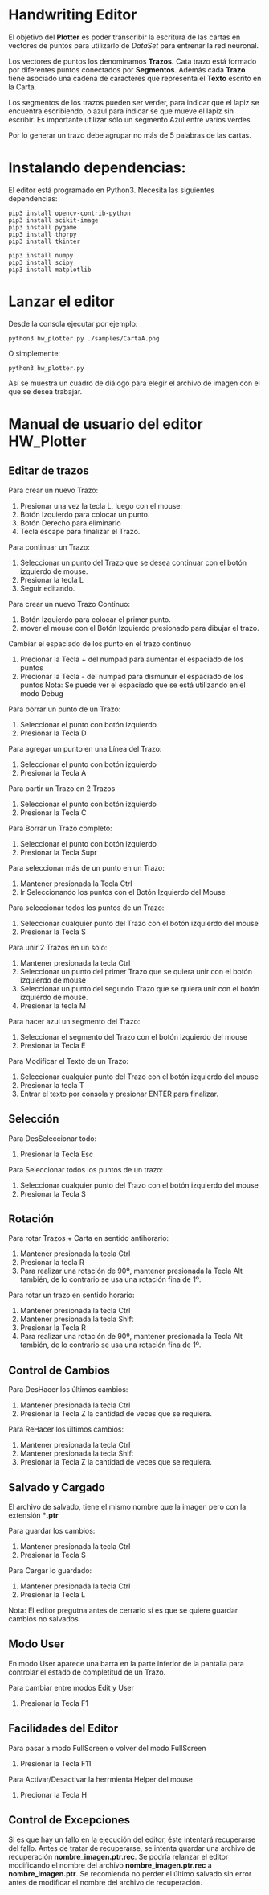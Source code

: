 # Handwriting Editor

El objetivo del **Plotter** es poder transcribir la escritura de las cartas en vectores de puntos para utilizarlo de *DataSet* para entrenar la red neuronal.

Los vectores de puntos los denominamos **Trazos.**
Cata trazo está formado por diferentes puntos conectados por **Segmentos**. Además cada **Trazo** tiene asociado una cadena de caracteres que representa el **Texto** escrito en la Carta.

Los segmentos de los trazos pueden ser verder, para indicar que el lapiz se encuentra escribiendo, o azul para indicar se que mueve el lapiz sin escribir. Es importante utilizar sólo un segmento Azul entre varios verdes.

Por lo generar un trazo debe agrupar no más de 5 palabras de las cartas.


# Instalando dependencias:

El editor está programado en Python3. Necesita las siguientes dependencias:
```
pip3 install opencv-contrib-python
pip3 install scikit-image
pip3 install pygame
pip3 install thorpy
pip3 install tkinter

pip3 install numpy
pip3 install scipy
pip3 install matplotlib
```

# Lanzar el editor

Desde la consola ejecutar por ejemplo:
```
python3 hw_plotter.py ./samples/CartaA.png
```

O simplemente:
```
python3 hw_plotter.py
```
Así se muestra un cuadro de diálogo para elegir el archivo de imagen con el que se desea trabajar.

# Manual de usuario del editor HW_Plotter

## Editar de trazos

Para crear un nuevo Trazo:
1) Presionar una vez la tecla L, luego con el mouse:
2) Botón Izquierdo para colocar un punto.
3) Botón Derecho para eliminarlo
4) Tecla escape para finalizar el Trazo.

Para continuar un Trazo:
1) Seleccionar un punto del Trazo que se desea continuar con el botón izquierdo de mouse.
2) Presionar la tecla L
3) Seguir editando.

Para crear un nuevo Trazo Continuo:
1) Botón Izquierdo para colocar el primer punto.
2) mover el mouse con el Botón Izquierdo presionado para dibujar el trazo.

Cambiar el espaciado de los punto en el trazo continuo
1) Precionar la Tecla + del numpad para aumentar el espaciado de los puntos
2) Precionar la Tecla - del numpad para dismunuir el espaciado de los puntos
Nota: Se puede ver el espaciado que se está utilizando en el modo Debug

Para borrar un punto de un Trazo:
1) Seleccionar el punto con botón izquierdo
2) Presionar la Tecla D

Para agregar un punto en una Línea del Trazo:
1) Seleccionar el punto con botón izquierdo
2) Presionar la Tecla A

Para partir un Trazo en 2 Trazos
1) Seleccionar el punto con botón izquierdo
2) Presionar la Tecla C

Para Borrar un Trazo completo:
1) Seleccionar el punto con botón izquierdo
2) Presionar la Tecla Supr

Para seleccionar más de un punto en un Trazo:
1) Mantener presionada la Tecla Ctrl
2) Ir Seleccionando los puntos con el Botón Izquierdo del Mouse

Para seleccionar todos los puntos de un Trazo:
1) Seleccionar cualquier punto del Trazo con el botón izquierdo del mouse 
2) Presionar la Tecla S

Para unir 2 Trazos en un solo:
1) Mantener presionada la tecla Ctrl
2) Seleccionar un punto del primer Trazo que se quiera unir con el botón izquierdo de mouse
3) Seleccionar un punto del segundo Trazo que se quiera unir con el botón izquierdo de mouse.
4) Presionar la tecla M

Para hacer azul un segmento del Trazo:
1) Seleccionar el segmento del Trazo con el botón izquierdo del mouse
2) Presionar la Tecla E

Para Modificar el Texto de un Trazo:
1) Seleccionar cualquier punto del Trazo con el botón izquierdo del mouse
2) Presionar la tecla T
3) Entrar el texto por consola y presionar ENTER para finalizar.

## Selección

Para DesSeleccionar todo:
1) Presionar la Tecla Esc

Para Seleccionar todos los puntos de un trazo:
1) Seleccionar cualquier punto del Trazo con el botón izquierdo del mouse
2) Presionar la Tecla S

## Rotación

Para rotar Trazos + Carta en sentido antihorario:
1) Mantener presionada la tecla Ctrl
2) Presionar la tecla R
3) Para realizar una rotación de 90º, mantener presionada la Tecla Alt también, de lo contrario se usa una rotación fina de 1º.

Para rotar un trazo en sentido horario:
1) Mantener presionada la tecla Ctrl
2) Mantener presionada la tecla Shift
3) Presionar la Tecla R
4) Para realizar una rotación de 90º, mantener presionada la Tecla Alt también, de lo contrario se usa una rotación fina de 1º.

## Control de Cambios
Para DesHacer los últimos cambios:
1) Mantener presionada la tecla Ctrl
2) Presionar la Tecla Z la cantidad de veces que se requiera.

Para ReHacer los últimos cambios:
1) Mantener presionada la tecla Ctrl
2) Mantener presionada la tecla Shift
3) Presionar la Tecla Z la cantidad de veces que se requiera.


## Salvado y Cargado

El archivo de salvado, tiene el mismo nombre que la imagen pero con la extensión ***.ptr**

Para guardar los cambios:
1) Mantener presionada la tecla Ctrl
2) Presionar la Tecla S

Para Cargar lo guardado:
1) Mantener presionada la tecla Ctrl
2) Presionar la Tecla L

Nota: El editor pregutna antes de cerrarlo si es que se quiere guardar cambios no salvados.

## Modo User

En modo User aparece una barra en la parte inferior de la pantalla para controlar el estado de completitud de un Trazo.

Para cambiar entre modos Edit y User
1) Presionar la Tecla F1

## Facilidades del Editor
Para pasar a modo FullScreen o volver del modo FullScreen
1) Presionar la Tecla F11

Para Activar/Desactivar la herrmienta Helper del mouse
1) Precionar la Tecla H


## Control de Excepciones

Si es que hay un fallo en la ejecución del editor, éste intentará recuperarse del fallo.
Antes de tratar de recuperarse, se intenta guardar una archivo de recuperación **nombre_imagen.ptr.rec**.
Se podría relanzar el editor modificando el nombre del archivo **nombre_imagen.ptr.rec** a **nombre_imagen.ptr**.
Se recomienda no perder el último salvado sin error antes de modificar el nombre del archivo de recuperación.






